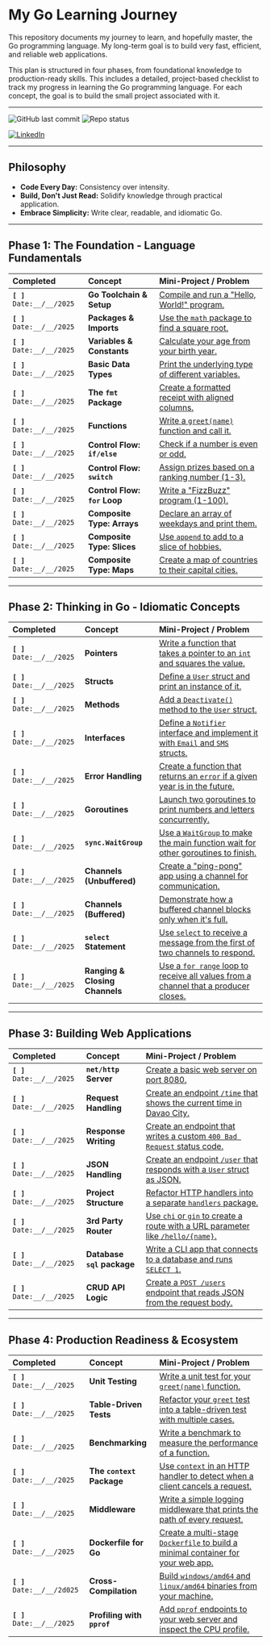 # My Go Learning Journey

This repository documents my journey to learn, and hopefully master, the Go programming language. My long-term goal is to build very fast, efficient, and reliable web applications.

This plan is structured in four phases, from foundational knowledge to production-ready skills. This includes a detailed, project-based checklist to track my progress in learning the Go programming language. For each concept, the goal is to build the small project associated with it.

---

![GitHub last commit](https://img.shields.io/github/last-commit/your-username/your-repo-name?style=for-the-badge)
![Repo status](https://img.shields.io/badge/status-in%20progress-green?style=for-the-badge)

<a href="https://www.linkedin.com/in/mikenavales/">
    <img src="https://img.shields.io/badge/LinkedIn-0077B5?style=for-the-badge&logo=linkedin&logoColor=white" alt="LinkedIn">
</a>

---

## Philosophy

- **Code Every Day:** Consistency over intensity.
- **Build, Don't Just Read:** Solidify knowledge through practical application.
- **Embrace Simplicity:** Write clear, readable, and idiomatic Go.

---

## Phase 1: The Foundation - Language Fundamentals

| Completed | Concept | Mini-Project / Problem |
| :--- | :--- | :--- |
| **`[ ]`** `Date:__/__/2025` | **Go Toolchain & Setup** | [Compile and run a "Hello, World!" program.](./01-foundation/01-go-toolchain-setup/) |
| **`[ ]`** `Date:__/__/2025` | **Packages & Imports** | [Use the `math` package to find a square root.](./01-foundation/02-packages-imports/) |
| **`[ ]`** `Date:__/__/2025` | **Variables & Constants** | [Calculate your age from your birth year.](./01-foundation/03-variables-constants/) |
| **`[ ]`** `Date:__/__/2025` | **Basic Data Types** | [Print the underlying type of different variables.](./01-foundation/04-basic-data-types/) |
| **`[ ]`** `Date:__/__/2025` | **The `fmt` Package** | [Create a formatted receipt with aligned columns.](./01-foundation/05-fmt-package/) |
| **`[ ]`** `Date:__/__/2025` | **Functions** | [Write a `greet(name)` function and call it.](./01-foundation/06-functions/) |
| **`[ ]`** `Date:__/__/2025` | **Control Flow: `if/else`** | [Check if a number is even or odd.](./01-foundation/07-if-else/) |
| **`[ ]`** `Date:__/__/2025` | **Control Flow: `switch`** | [Assign prizes based on a ranking number (1-3).](./01-foundation/08-switch/) |
| **`[ ]`** `Date:__/__/2025` | **Control Flow: `for` Loop** | [Write a "FizzBuzz" program (1-100).](./01-foundation/09-for-loop/) |
| **`[ ]`** `Date:__/__/2025` | **Composite Type: Arrays** | [Declare an array of weekdays and print them.](./01-foundation/10-arrays/) |
| **`[ ]`** `Date:__/__/2025` | **Composite Type: Slices** | [Use `append` to add to a slice of hobbies.](./01-foundation/11-slices/) |
| **`[ ]`** `Date:__/__/2025` | **Composite Type: Maps** | [Create a map of countries to their capital cities.](./01-foundation/12-maps/) |

---

## Phase 2: Thinking in Go - Idiomatic Concepts

| Completed | Concept | Mini-Project / Problem |
| :--- | :--- | :--- |
| **`[ ]`** `Date:__/__/2025` | **Pointers** | [Write a function that takes a pointer to an `int` and squares the value.](./02-idiomatic-go/01-pointers/) |
| **`[ ]`** `Date:__/__/2025` | **Structs** | [Define a `User` struct and print an instance of it.](./02-idiomatic-go/02-structs/) |
| **`[ ]`** `Date:__/__/2025` | **Methods** | [Add a `Deactivate()` method to the `User` struct.](./02-idiomatic-go/03-methods/) |
| **`[ ]`** `Date:__/__/2025` | **Interfaces** | [Define a `Notifier` interface and implement it with `Email` and `SMS` structs.](./02-idiomatic-go/04-interfaces/) |
| **`[ ]`** `Date:__/__/2025` | **Error Handling** | [Create a function that returns an `error` if a given year is in the future.](./02-idiomatic-go/05-error-handling/) |
| **`[ ]`** `Date:__/__/2025` | **Goroutines** | [Launch two goroutines to print numbers and letters concurrently.](./02-idiomatic-go/06-goroutines/) |
| **`[ ]`** `Date:__/__/2025` | **`sync.WaitGroup`** | [Use a `WaitGroup` to make the main function wait for other goroutines to finish.](./02-idiomatic-go/07-waitgroup/) |
| **`[ ]`** `Date:__/__/2025` | **Channels (Unbuffered)** | [Create a "ping-pong" app using a channel for communication.](./02-idiomatic-go/08-unbuffered-channels/) |
| **`[ ]`** `Date:__/__/2025` | **Channels (Buffered)** | [Demonstrate how a buffered channel blocks only when it's full.](./02-idiomatic-go/09-buffered-channels/) |
| **`[ ]`** `Date:__/__/2025` | **`select` Statement** | [Use `select` to receive a message from the first of two channels to respond.](./02-idiomatic-go/10-select/) |
| **`[ ]`** `Date:__/__/2025` | **Ranging & Closing Channels** | [Use a `for range` loop to receive all values from a channel that a producer closes.](./02-idiomatic-go/11-range-close-channels/) |

---

## Phase 3: Building Web Applications

| Completed | Concept | Mini-Project / Problem |
| :--- | :--- | :--- |
| **`[ ]`** `Date:__/__/2025` | **`net/http` Server** | [Create a basic web server on port 8080.](./03-web-applications/01-net-http-server/) |
| **`[ ]`** `Date:__/__/2025` | **Request Handling** | [Create an endpoint `/time` that shows the current time in Davao City.](./03-web-applications/02-request-handling/) |
| **`[ ]`** `Date:__/__/2025` | **Response Writing** | [Create an endpoint that writes a custom `400 Bad Request` status code.](./03-web-applications/03-response-writing/) |
| **`[ ]`** `Date:__/__/2025` | **JSON Handling** | [Create an endpoint `/user` that responds with a `User` struct as JSON.](./03-web-applications/04-json-handling/) |
| **`[ ]`** `Date:__/__/2025` | **Project Structure** | [Refactor HTTP handlers into a separate `handlers` package.](./03-web-applications/05-project-structure/) |
| **`[ ]`** `Date:__/__/2025` | **3rd Party Router** | [Use `chi` or `gin` to create a route with a URL parameter like `/hello/{name}`.](./03-web-applications/06-third-party-router/) |
| **`[ ]`** `Date:__/__/2025` | **Database `sql` package** | [Write a CLI app that connects to a database and runs `SELECT 1`.](./03-web-applications/07-database-sql/) |
| **`[ ]`** `Date:__/__/2025` | **CRUD API Logic** | [Create a `POST /users` endpoint that reads JSON from the request body.](./03-web-applications/08-crud-logic/) |

---

## Phase 4: Production Readiness & Ecosystem

| Completed | Concept | Mini-Project / Problem |
| :--- | :--- | :--- |
| **`[ ]`** `Date:__/__/2025` | **Unit Testing** | [Write a unit test for your `greet(name)` function.](./04-production-readiness/01-unit-testing/) |
| **`[ ]`** `Date:__/__/2025` | **Table-Driven Tests** | [Refactor your `greet` test into a table-driven test with multiple cases.](./04-production-readiness/02-table-driven-tests/) |
| **`[ ]`** `Date:__/__/2025` | **Benchmarking** | [Write a benchmark to measure the performance of a function.](./04-production-readiness/03-benchmarking/) |
| **`[ ]`** `Date:__/__/2025` | **The `context` Package** | [Use `context` in an HTTP handler to detect when a client cancels a request.](./04-production-readiness/04-context/) |
| **`[ ]`** `Date:__/__/2025` | **Middleware** | [Write a simple logging middleware that prints the path of every request.](./04-production-readiness/05-middleware/) |
| **`[ ]`** `Date:__/__/2025` | **Dockerfile for Go** | [Create a multi-stage `Dockerfile` to build a minimal container for your web app.](./04-production-readiness/06-dockerfile/) |
| **`[ ]`** `Date:__/__/2d025` | **Cross-Compilation** | [Build `windows/amd64` and `linux/amd64` binaries from your machine.](./04-production-readiness/07-cross-compilation/) |
| **`[ ]`** `Date:__/__/2025` | **Profiling with `pprof`** | [Add `pprof` endpoints to your web server and inspect the CPU profile.](./04-production-readiness/08-profiling/) |
